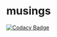 # musings
[![Codacy Badge](https://api.codacy.com/project/badge/Grade/aa2c01e9385741888fe35eafebb7ae6d)](https://app.codacy.com/app/jaewonc78/musings?utm_source=github.com&utm_medium=referral&utm_content=j1c/musings&utm_campaign=badger)
